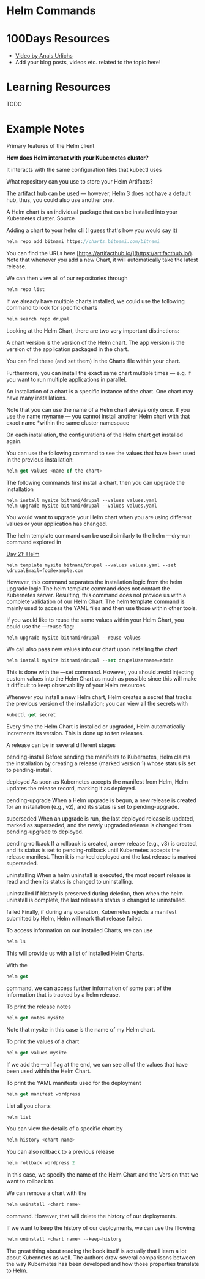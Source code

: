 # Helm Commands

# 100Days Resources
* [Video by Anais Urlichs](https://youtu.be/puuieUIRyjw)
* Add your blog posts, videos etc. related to the topic here!

# Learning Resources
TODO

# Example Notes

Primary features of the Helm client

**How does Helm interact with your Kubernetes cluster?**

It interacts with the same configuration files that kubectl uses

What repository can you use to store your Helm Artifacts?

The [artifact hub](https://artifacthub.io/) can be used — however, Helm 3 does not have a default hub, thus, you could also use another one.

A Helm chart is an individual package that can be installed into your Kubernetes cluster. Source

Adding a chart to your helm cli (I guess that's how you would say it)

```jsx
helm repo add bitnami https://charts.bitnami.com/bitnami
```

You can find the URLs here [https://artifacthub.io/](https://artifacthub.io/). Note that whenever you add a new Chart, it will automatically take the latest release.

We can then view all of our repositories through

```jsx
helm repo list
```

If we already have multiple charts installed, we could use the following command to look for specific charts

```jsx
helm search repo drupal
```

Looking at the Helm Chart, there are two very important distinctions:

A chart version is the version of the Helm chart. The app version is the version of the application packaged in the chart.

You can find these (and set them) in the Charts file within your chart.

Furthermore, you can install the exact same chart multiple times — e.g. if you want to run multiple applications in parallel.

An installation of a chart is a specific instance of the chart. One chart may have many installations.

Note that you can use the name of a Helm chart always only once. If you use the name myname — you cannot install another Helm chart with that exact name *within the same cluster namespace

On each installation, the configurations of the Helm chart get installed again.

You can use the following command to see the values that have been used in the previous installation:

```jsx
helm get values <name of the chart>
```

The following commands first install a chart, then you can upgrade the installation

```
helm install mysite bitnami/drupal --values values.yaml 
helm upgrade mysite bitnami/drupal --values values.yaml
```

You would want to upgrade your Helm chart when you are using different values or your application has changed.

The helm template command can be used similarly to the helm —dry-run command explored in 

[Day 21: Helm](https://www.notion.so/Day-21-Helm-b3d335a14e1441f9a2dd97568d4a85d4)

```
helm template mysite bitnami/drupal --values values.yaml --set \drupalEmail=foo@example.com
```

However, this command separates the installation logic from the helm upgrade logic.The helm template command does not contact the Kubernetes server. Resulting, this command does not provide us with a complete validation of our Helm Chart. The helm template command is mainly used to access the YAML files and then use those within other tools.

If you would like to reuse the same values within your Helm Chart, you could use the —reuse flag:

```jsx
helm upgrade mysite bitnami/drupal --reuse-values
```

We call also pass new values into our chart upon installing the chart

```jsx
helm install mysite bitnami/drupal --set drupalUsername=admin
```

This is done with the —set command. However, you should avoid injecting custom values into the Helm Chart as much as possible since this will make it difficult to keep observability of your Helm resources.

Whenever you install a new Helm chart, Helm creates a secret that tracks the previous version of the installation; you can view all the secrets with

```jsx
kubectl get secret
```

Every time the Helm Chart is installed or upgraded, Helm automatically increments its version. This is done up to ten releases.

A release can be in several different stages

pending-install
Before sending the manifests to Kubernetes, Helm claims the installation by creating a release (marked version 1) whose status is set to pending-install.

deployed
As soon as Kubernetes accepts the manifest from Helm, Helm updates the release record, marking it as deployed.

pending-upgrade
When a Helm upgrade is begun, a new release is created for an installation (e.g., v2), and its status is set to pending-upgrade.

superseded
When an upgrade is run, the last deployed release is updated, marked as superseded, and the newly upgraded release is changed from pending-upgrade to deployed.

pending-rollback
If a rollback is created, a new release (e.g., v3) is created, and its status is set to pending-rollback until Kubernetes accepts the release manifest. Then it is marked deployed and the last release is marked superseded.

uninstalling
When a helm uninstall is executed, the most recent release is read and then its status is changed to uninstalling.

uninstalled
If history is preserved during deletion, then when the helm uninstall is complete, the last release’s status is changed to uninstalled.

failed
Finally, if during any operation, Kubernetes rejects a manifest submitted by Helm, Helm will mark that release failed.

To access information on our installed Charts, we can use

```jsx
helm ls
```

This will provide us with a list of installed Helm Charts.

With the 

```jsx
helm get
```

command, we can access further information of some part of the information that is tracked by a helm release.

To print the release notes

```jsx
helm get notes mysite
```

Note that mysite in this case is the name of my Helm chart.

To print the values of a chart

```jsx
helm get values mysite
```

If we add the —all flag at the end, we can see all of the values that have been used within the Helm Chart.

To print the YAML manifests used for the deployment

```jsx
helm get manifest wordpress
```

List all you charts

```jsx
helm list
```

You can view the details of a specific chart by 

```jsx
helm history <chart name>
```

You can also rollback to a previous release

```jsx
helm rollback wordpress 2
```

In this case, we specify the name of the Helm Chart and the Version that we want to rollback to.

We can remove a chart with the 

```jsx
helm uninstall <chart name>
```

command. However, that will delete the history of our deployments.

If we want to keep the history of our deployments, we can use the fllowing

```jsx
helm uninstall <chart name> --keep-history
```

The great thing about reading the book itself is actually that I learn a lot about Kubernetes as well. The authors draw several comparisons between the way Kubernetes has been developed and how those properties translate to Helm.